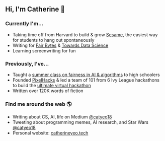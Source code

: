 ## Hi, I'm Catherine 👋

### Currently I'm...
- Taking time off from Harvard to build & grow [Sesame](https://sesamecall.com), the easiest way for students to hang out spontaneously
- Writing for [Fair Bytes](http://fairbytes.org/) & [Towards Data Science](https://towardsdatascience.com/)
- Learning screenwriting for fun

### Previously, I've...
- Taught a [summer class on fairness in AI & algorithms](http://catherineyeo.tech/morph) to high schoolers
- Founded [PixelHacks](http://pixelhacks.com/) & led a team of 101 from 6 Ivy League hackathons to build the [ultimate virtual hackathon](http://ivyhacks.com/)
- Written over 120K words of fiction

### Find me around the web 🌎
- Writing about CS, AI, life on Medium [@catyeo18](https://medium.com/@catyeo18)
- Tweeting about programming memes, AI research, and Star Wars [@catyeo18](https://twitter.com/catyeo18)
- Personal website: [catherineyeo.tech](http://catherineyeo.tech/)


<!--
**catyeo18/catyeo18** is a ✨ _special_ ✨ repository because its `README.md` (this file) appears on your GitHub profile.

Here are some ideas to get you started:

- 🔭 I’m currently working on ...
- 🌱 I’m currently learning ...
- 👯 I’m looking to collaborate on ...
- 🤔 I’m looking for help with ...
- 💬 Ask me about ...
- 📫 How to reach me: ...
- 😄 Pronouns: ...
- ⚡ Fun fact: ...
-->
